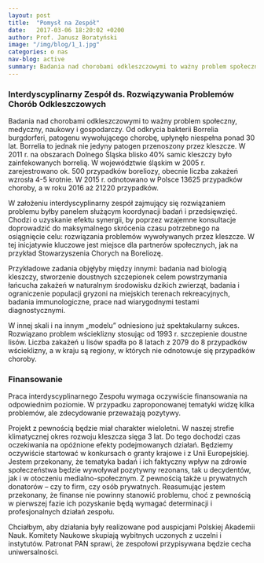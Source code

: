 ```yaml
---
layout: post
title:  "Pomysł na Zespół"
date:   2017-03-06 18:20:02 +0200
author: Prof. Janusz Boratyński
image: "/img/blog/1_1.jpg"
categories: o nas
nav-blog: active
summary: Badania nad chorobami odkleszczowymi to ważny problem społeczny, medyczny, naukowy i gospodarczy. Od odkrycia bakterii Borrelia burgdorferi, patogenu wywołującego chorobę, upłynęło niespełna ponad 30 lat. Borrelia to jednak nie jedyny patogen przenoszony przez kleszcze. W 2011 r. na obszarach Dolnego Śląska blisko 40% samic ...
---
```


### Interdyscyplinarny Zespół ds. Rozwiązywania Problemów Chorób Odkleszczowych

Badania nad chorobami odkleszczowymi to ważny problem społeczny, medyczny, naukowy i
gospodarczy. Od odkrycia bakterii Borrelia burgdorferi, patogenu wywołującego chorobę,
upłynęło niespełna ponad 30 lat. Borrelia to jednak nie jedyny patogen przenoszony przez
kleszcze. W 2011 r. na obszarach Dolnego Śląska blisko 40% samic kleszczy było
zainfekowanych borrelią. W województwie śląskim w 2005 r. zarejestrowano ok. 500 przypadków
boreliozy, obecnie liczba zakażeń wzrosła 4-5 krotnie. W 2015 r. odnotowano w Polsce 13625
przypadków choroby, a w roku 2016 aż 21220 przypadków.

W założeniu interdyscyplinarny zespół zajmujący się rozwiązaniem problemu byłby panelem
służącym koordynacji badań i przedsięwzięć. Chodzi o uzyskanie efektu synergii, by poprzez
wzajemne konsultacje doprowadzić do maksymalnego skrócenia czasu potrzebnego na osiągnięcie
celu: rozwiązania problemów wywoływanych przez kleszcze. W tej inicjatywie kluczowe jest
miejsce dla partnerów społecznych, jak na przykład Stowarzyszenia Chorych na Boreliozę.

Przykładowe zadania objęłyby między innymi: badania nad biologią kleszczy, stworzenie
doustnych szczepionek celem powstrzymania łańcucha zakażeń w naturalnym środowisku dzikich
zwierząt, badania i ograniczenie populacji gryzoni na miejskich terenach rekreacyjnych,
badania immunologiczne, prace nad wiarygodnymi testami diagnostycznymi.

W innej skali i na innym „modelu” odniesiono już spektakularny sukces. Rozwiązano problem
wścieklizny stosując od 1993 r. szczepienie doustne lisów. Liczba zakażeń u lisów spadła po
8 latach z 2079 do 8 przypadków wścieklizny, a w kraju są regiony, w których nie odnotowuje
się przypadków choroby.

### Finansowanie

Praca interdyscyplinarnego Zespołu wymaga oczywiście finansowania na odpowiednim poziomie. W
przypadku zaproponowanej tematyki widzę kilka problemów, ale zdecydowanie przeważają
pozytywy.

Projekt z pewnością będzie miał charakter wieloletni. W naszej strefie klimatycznej okres
rozwoju kleszcza sięga 3 lat. Do tego dochodzi czas oczekiwania na opóźnione efekty
podejmowanych działań. Będziemy oczywiście startować w konkursach o granty krajowe i z Unii
Europejskiej. Jestem przekonany, że tematyka badań i ich faktyczny wpływ na zdrowie
społeczeństwa będzie wywoływał pozytywny rezonans, tak u decydentów, jak i w otoczeniu
medialno-społecznym. Z pewnością także u prywatnych donatorów – czy to firm, czy osób
prywatnych. Reasumując jestem przekonany, że finanse nie powinny stanowić problemu, choć z
pewnością w pierwszej fazie ich pozyskanie będą wymagać determinacji i profesjonalnych
działań zespołu.

Chciałbym, aby działania były realizowane pod auspicjami Polskiej Akademii Nauk. Komitety
Naukowe skupiają wybitnych uczonych z uczelni i instytutów. Patronat PAN sprawi, że
zespołowi przypisywana będzie cecha uniwersalności.
